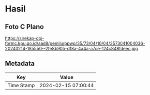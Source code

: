 # Hasil

## Foto C Plano

https://sirekap-obj-formc.kpu.go.id/aad8/pemilu/ppwp/35/73/04/10/04/3573041004036-20240214-185550--2fe8b90b-df8a-4a4a-a7ce-124c848fdeec.jpg


## Metadata

| Key        | Value               |
| ---------- | ------------------- |
| Time Stamp | 2024-02-15 07:00:44 |



